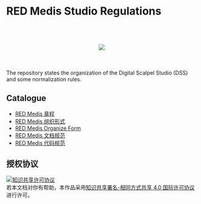 # RED Medis Studio Regulations
<div align='center'>
<br/><br/><br/>
<img src='https://github.com/REDMedis/REDM-Resources/blob/master/Logo-Title-c/LTcw/REDM-LTcw-288ppi.png' />
<br/><br/><br/><br/>
</div>
The repository states the organization of the Digital Scalpel Studio (DSS) and some normalization rules.

## Catalogue
- [RED Medis 章程](https://github.com/REDMedis/REDM-Regulations/blob/master/REDM-Articles-cmn.md)
- [RED Medis 组织形式](https://github.com/REDMedis/REDM-Regulations/blob/master/REDM-Organize-Form-cmn.md)
- [RED Medis Organize Form](https://github.com/REDMedis/REDM-Regulations/blob/master/REDM-Organize-Form-eng.md)
- [RED Medis 文档规范](https://github.com/REDMedis/REDM-Regulations/blob/master/REDM-Format-Manual-cmn.md)
- [RED Medis 代码规范](https://github.com/REDMedis/REDM-Regulations/blob/master/REDM-Code-Manual-cmn.md)

## 授权协议
<a rel="license" href="http://creativecommons.org/licenses/by-sa/4.0/"><img alt="知识共享许可协议" style="border-width:0" src="https://i.creativecommons.org/l/by-sa/4.0/88x31.png" /></a><br />若本文档对你有帮助，本作品采用<a rel="license" href="http://creativecommons.org/licenses/by-sa/4.0/">知识共享署名-相同方式共享 4.0 国际许可协议</a>进行许可。
